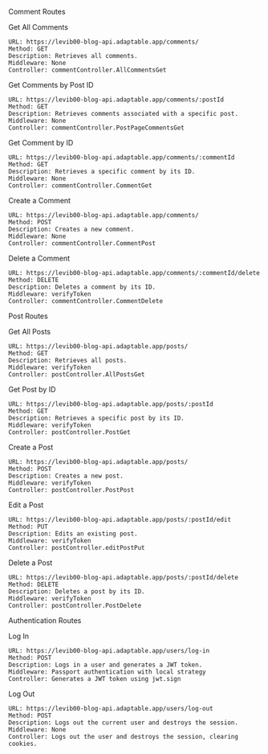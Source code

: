 Comment Routes

Get All Comments

    URL: https://levib00-blog-api.adaptable.app/comments/
    Method: GET
    Description: Retrieves all comments.
    Middleware: None
    Controller: commentController.AllCommentsGet

Get Comments by Post ID

    URL: https://levib00-blog-api.adaptable.app/comments/:postId
    Method: GET
    Description: Retrieves comments associated with a specific post.
    Middleware: None
    Controller: commentController.PostPageCommentsGet

Get Comment by ID

    URL: https://levib00-blog-api.adaptable.app/comments/:commentId
    Method: GET
    Description: Retrieves a specific comment by its ID.
    Middleware: None
    Controller: commentController.CommentGet

Create a Comment

    URL: https://levib00-blog-api.adaptable.app/comments/
    Method: POST
    Description: Creates a new comment.
    Middleware: None
    Controller: commentController.CommentPost

Delete a Comment

    URL: https://levib00-blog-api.adaptable.app/comments/:commentId/delete
    Method: DELETE
    Description: Deletes a comment by its ID.
    Middleware: verifyToken
    Controller: commentController.CommentDelete

Post Routes

Get All Posts

    URL: https://levib00-blog-api.adaptable.app/posts/
    Method: GET
    Description: Retrieves all posts.
    Middleware: verifyToken
    Controller: postController.AllPostsGet

Get Post by ID

    URL: https://levib00-blog-api.adaptable.app/posts/:postId
    Method: GET
    Description: Retrieves a specific post by its ID.
    Middleware: verifyToken
    Controller: postController.PostGet

Create a Post

    URL: https://levib00-blog-api.adaptable.app/posts/
    Method: POST
    Description: Creates a new post.
    Middleware: verifyToken
    Controller: postController.PostPost

Edit a Post

    URL: https://levib00-blog-api.adaptable.app/posts/:postId/edit
    Method: PUT
    Description: Edits an existing post.
    Middleware: verifyToken
    Controller: postController.editPostPut

Delete a Post

    URL: https://levib00-blog-api.adaptable.app/posts/:postId/delete
    Method: DELETE
    Description: Deletes a post by its ID.
    Middleware: verifyToken
    Controller: postController.PostDelete

Authentication Routes

Log In

    URL: https://levib00-blog-api.adaptable.app/users/log-in
    Method: POST
    Description: Logs in a user and generates a JWT token.
    Middleware: Passport authentication with local strategy
    Controller: Generates a JWT token using jwt.sign

Log Out

    URL: https://levib00-blog-api.adaptable.app/users/log-out
    Method: POST
    Description: Logs out the current user and destroys the session.
    Middleware: None
    Controller: Logs out the user and destroys the session, clearing cookies.